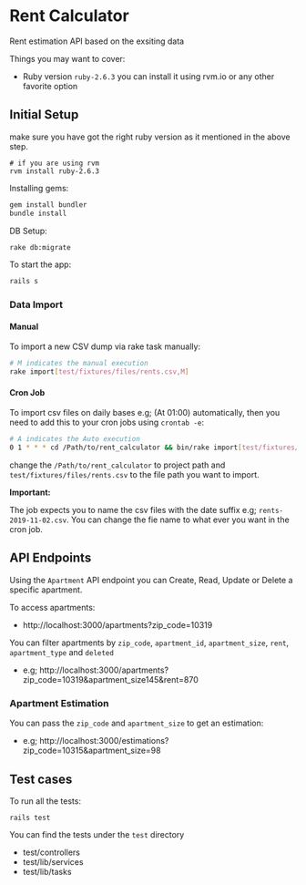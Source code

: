 # Rent Calculator

Rent estimation API based on the exsiting data

Things you may want to cover:

* Ruby version
	`ruby-2.6.3`
	you can install it using rvm.io or any other favorite option

## Initial Setup
make sure you have got the right ruby version as it mentioned in the above step.

```
# if you are using rvm
rvm install ruby-2.6.3
```

Installing gems:

```bash
gem install bundler
bundle install
```

DB Setup:

```bash
rake db:migrate
```
To start the app:

```bash
rails s
```

### Data Import

#### Manual

To import a new CSV dump via rake task manually:


```bash
# M indicates the manual execution
rake import[test/fixtures/files/rents.csv,M]
```
#### Cron Job

To import csv files on daily bases e.g; (At 01:00) automatically, then you need to add this to your cron jobs using `crontab -e`:

```bash
# A indicates the Auto execution
0 1 * * * cd /Path/to/rent_calculator && bin/rake import[test/fixtures/files/rents,A]
```
change the `/Path/to/rent_calculator` to project path and `test/fixtures/files/rents.csv` to the file path you want to import.

**Important:**

The job expects you to name the csv files with the date suffix e.g; `rents-2019-11-02.csv`. You can change the fie name to what ever you want in the cron job.

## API Endpoints
Using the `Apartment` API endpoint you can Create, Read, Update or Delete a specific apartment.

To access apartments:

- http://localhost:3000/apartments?zip_code=10319

You can filter apartments by `zip_code`, `apartment_id`, `apartment_size`, `rent`, `apartment_type` and `deleted`

- e.g; http://localhost:3000/apartments?zip_code=10319&apartment_size145&rent=870

### Apartment Estimation
You can pass the `zip_code` and `apartment_size` to get an estimation:

- e.g; http://localhost:3000/estimations?zip_code=10315&apartment_size=98

## Test cases
To run all the tests:

`rails test`

You can find the tests under the `test` directory
- test/controllers
- test/lib/services
- test/lib/tasks